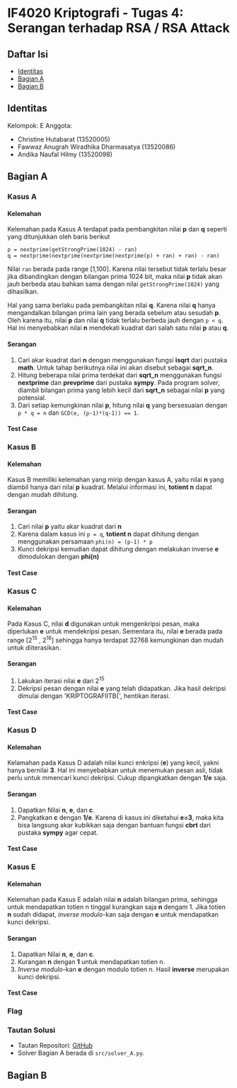 # IF4020 Kriptografi - Tugas 4: Serangan terhadap RSA / RSA Attack

## Daftar Isi

- [Identitas](#identitas)
- [Bagian A](#bagian-a)
- [Bagian B](#bagian-b)

## Identitas

Kelompok: E
Anggota:

- Christine Hutabarat (13520005)
- Fawwaz Anugrah Wiradhika Dharmasatya (13520086)
- Andika Naufal Hilmy (13520098)

## Bagian A

### Kasus A

#### Kelemahan

Kelemahan pada Kasus A terdapat pada pembangkitan nilai **p** dan **q** seperti yang ditunjukkan oleh baris berikut

```
p = nextprime(getStrongPrime(1024) - ran)
q = nextprime(nextprime(nextprime(nextprime(p) + ran) + ran) - ran)
```

Nilai `ran` berada pada range [1,100]. Karena nilai tersebut tidak terlalu besar jika dibandingkan dengan bilangan prima 1024 bit, maka nilai **p** tidak akan jauh berbeda atau bahkan sama dengan nilai `getStrongPrime(1024)` yang dihasilkan.

Hal yang sama berlaku pada pembangkitan nilai **q**. Karena nilai **q** hanya mengandalkan bilangan prima lain yang berada sebelum atau sesudah **p**. Oleh karena itu, nilai **p** dan nilai **q** tidak terlalu berbeda jauh dengan `p < q`. Hal ini menyebabkan nilai **n** mendekati kuadrat dari salah satu nilai **p** atau **q**.

#### Serangan

1. Cari akar kuadrat dari **n** dengan menggunakan fungsi **isqrt** dari pustaka **math**. Untuk tahap berikutnya nilai ini akan disebut sebagai **sqrt_n**.
2. Hitung beberapa nilai prima terdekat dari **sqrt_n** menggunakan fungsi **nextprime** dan **prevprime** dari pustaka **sympy**. Pada program solver, diambil bilangan prima yang lebih kecil dari **sqrt_n** sebagai nilai **p** yang potensial.
3. Dari setiap kemungkinan nilai **p**, hitung nilai **q** yang bersesuaian dengan `p * q = n` dan `GCD(e, (p-1)*(q-1)) == 1`.

#### Test Case

### Kasus B

#### Kelemahan

Kasus B memiliki kelemahan yang mirip dengan kasus A, yaitu nilai **n** yang diambil hanya dari nilai **p** kuadrat. Melalui informasi ini, **totient n** dapat dengan mudah dihitung.

#### Serangan

1. Cari nilai **p** yaitu akar kuadrat dari **n**
2. Karena dalam kasus ini `p = q`, **totient n** dapat dihitung dengan menggunakan persamaan `phi(n) = (p-1) * p`
3. Kunci dekripsi kemudian dapat dihitung dengan melakukan inverse **e** dimodulokan dengan **phi(n)**

#### Test Case

### Kasus C

#### Kelemahan

Pada Kasus C, nilai **d** digunakan untuk mengenkripsi pesan, maka diperlukan **e** untuk mendekripsi pesan. Sementara itu, nilai **e** berada pada range [2<sup>15</sup> , 2<sup>16</sup>] sehingga hanya terdapat 32768 kemungkinan dan mudah untuk diiterasikan.

#### Serangan

1. Lakukan iterasi nilai **e** dari 2<sup>15</sup>
2. Dekripsi pesan dengan nilai **e** yang telah didapatkan. Jika hasil dekripsi dimulai dengan 'KRIPTOGRAFIITB{', hentikan iterasi.

#### Test Case

### Kasus D

#### Kelemahan

Kelamahan pada Kasus D adalah nilai kunci enkripsi (**e**) yang kecil, yakni hanya bernilai **3**. Hal ini menyebabkan untuk menemukan pesan asli, tidak perlu untuk mmencari kunci dekripsi. Cukup dipangkatkan dengan **1/e** saja.

#### Serangan

1. Dapatkan Nilai **n**, **e**, dan **c**.
2. Pangkatkan **c** dengan **1/e**. Karena di kasus ini diketahui **e=3**, maka kita bisa langsung akar kubikkan saja dengan bantuan fungsi **cbrt** dari pustaka **sympy** agar cepat.

#### Test Case

### Kasus E

#### Kelemahan

Kelemahan pada Kasus E adalah nilai **n** adalah bilangan prima, sehingga untuk mendapatkan totien n tinggal kurangkan saja **n** dengam 1. Jika totien **n** sudah didapat, _inverse modulo_-kan saja dengan **e** untuk mendapatkan kunci dekripsi.

#### Serangan

1. Dapatkan Nilai **n**, **e**, dan **c**.
2. Kurangan **n** dengan **1** untuk mendapatkan totien n.
3. _Inverse modulo_-kan **e** dengan modulo totien n. Hasil **inverse** merupakan kunci dekripsi.

#### Test Case

### Flag

### Tautan Solusi

- Tautan Repositori: [GitHub](https://github.com/dawetmaster/IF4020-not-a-cryptanalysis)
- Solver Bagian A berada di `src/solver_A.py`.

## Bagian B
